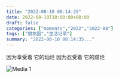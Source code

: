 ```yaml
---
title: "2022-08-10 08:14:35"
date: 2022-08-10T10:00:00+08:00
draft: false
categories: ["moments","2022","2022-08"]
tags: ["朋友圈","生活记录"]
summary: "2022-08-10 08:14:35..."
---
```


因为享受着 它的灿烂
因为忍受着 它的腐烂

![Media 1](/Moments/photos/2022-08-10/202208100814350.jpg)


